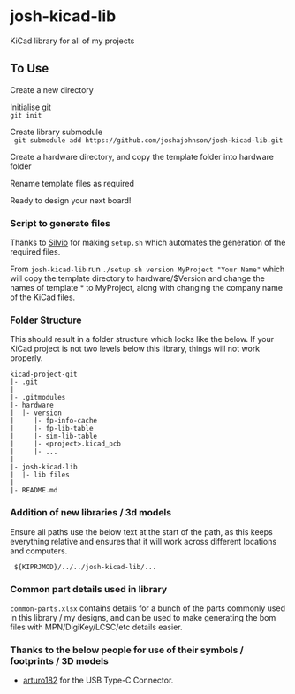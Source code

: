 # josh-kicad-lib
KiCad library for all of my projects

## To Use
Create a new directory  

Initialise git  
```git init```  

Create library submodule  
``` git submodule add https://github.com/joshajohnson/josh-kicad-lib.git```  

Create a hardware directory, and copy the template folder into hardware folder  

Rename template files as required  

Ready to design your next board!

### Script to generate files
Thanks to [Silvio](https://twitter.com/silviocesare) for making `setup.sh` which automates the generation of the required files. 

From `josh-kicad-lib` run `./setup.sh version MyProject "Your Name"` which will copy the template directory to hardware/$Version and change the names of template * to MyProject, along with changing the company name of the KiCad files. 

### Folder Structure
This should result in a folder structure which looks like the below. If your KiCad project is not two levels below this library, things will not work properly.

``` 
kicad-project-git
|- .git
|
|- .gitmodules
|- hardware
|  |- version
|     |- fp-info-cache
|     |- fp-lib-table
|     |- sim-lib-table
|     |- <project>.kicad_pcb
|     |- ...
|
|- josh-kicad-lib
|  |- lib files
|
|- README.md 
```

### Addition of new libraries / 3d models
Ensure all paths use the below text at the start of the path, as this keeps everything relative and ensures that it will work across different locations and computers. 

``` ${KIPRJMOD}/../../josh-kicad-lib/...```

### Common part details used in library
`common-parts.xlsx` contains details for a bunch of the parts commonly used in this library / my designs, and can be used to make generating the bom files with MPN/DigiKey/LCSC/etc details easier.

### Thanks to the below people for use of their symbols / footprints / 3D models
* [arturo182](https://twitter.com/arturo182) for the USB Type-C Connector.